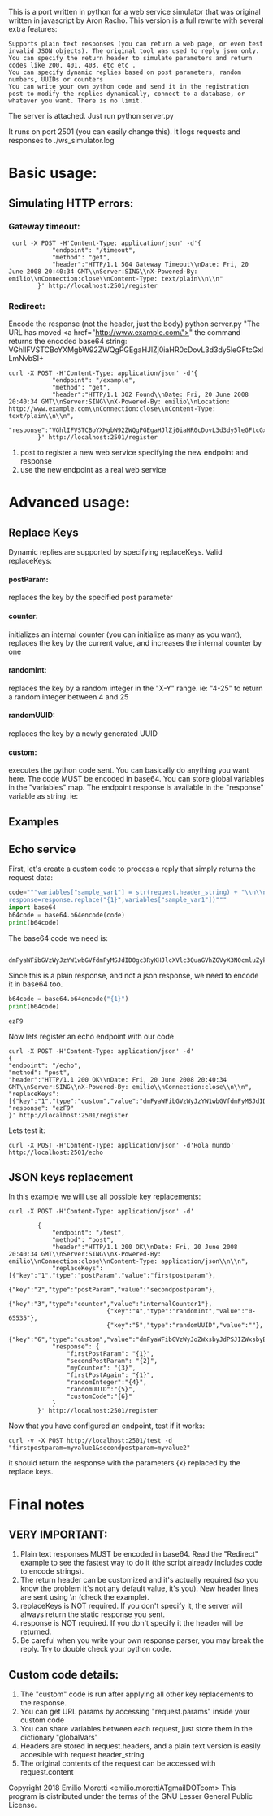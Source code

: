 This is a port written in python for a web service simulator that was original written in javascript by Aron Racho. This version is a full rewrite with several extra features:

    Supports plain text responses (you can return a web page, or even test invalid JSON objects). The original tool was used to reply json only.
    You can specify the return header to simulate parameters and return codes like 200, 401, 403, etc etc .
    You can specify dynamic replies based on post parameters, random numbers, UUIDs or counters
    You can write your own python code and send it in the registration post to modify the replies dynamically, connect to a database, or whatever you want. There is no limit.


The server is attached. Just run python server.py

It runs on port 2501 (you can easily change this).
It logs requests and responses to ./ws_simulator.log

# Basic usage:

## Simulating HTTP errors:

### Gateway timeout:
	 curl -X POST -H'Content-Type: application/json' -d'{
				"endpoint": "/timeout",
				"method": "get",
				"header":"HTTP/1.1 504 Gateway Timeout\\nDate: Fri, 20 June 2008 20:40:34 GMT\\nServer:SING\\nX-Powered-By: emilio\\nConnection:close\\nContent-Type: text/plain\\n\\n"
			}' http://localhost:2501/register
### Redirect:
Encode the response (not the header, just the body)
    python server.py "The URL has moved <a href=\"http://www.example.com\">"
the command returns the encoded base64 string: VGhlIFVSTCBoYXMgbW92ZWQgPGEgaHJlZj0iaHR0cDovL3d3dy5leGFtcGxlLmNvbSI+

	curl -X POST -H'Content-Type: application/json' -d'{
				"endpoint": "/example",
				"method": "get",
				"header":"HTTP/1.1 302 Found\\nDate: Fri, 20 June 2008 20:40:34 GMT\\nServer:SING\\nX-Powered-By: emilio\\nLocation: http://www.example.com\\nConnection:close\\nContent-Type: text/plain\\n\\n",
				"response":"VGhlIFVSTCBoYXMgbW92ZWQgPGEgaHJlZj0iaHR0cDovL3d3dy5leGFtcGxlLmNvbSI+"
			}' http://localhost:2501/register
 
1) post to register a new web service specifying the new endpoint and response
2) use the new endpoint as a real web service

# Advanced usage:
## Replace Keys
Dynamic replies are supported by specifying replaceKeys. Valid replaceKeys:
#### postParam:
replaces the key by the specified post parameter
#### counter:
initializes an internal counter (you can initialize as many as you want), replaces the key by the current value, and increases the internal counter by one
#### randomInt:
replaces the key by a random integer in the "X-Y" range. ie: "4-25" to return a random integer between 4 and 25
#### randomUUID:
replaces the key by a newly generated UUID
#### custom:
executes the python code sent. You can basically do anything you want here. The code MUST be encoded in base64. You can store global variables in the "variables" map. The endpoint response is available in the "response" variable as string. ie:

## Examples 
## Echo service
First, let's create a custom code to process a reply that simply returns the request data:

```python
code="""variables["sample_var1"] = str(request.header_string) + "\\n\\n" + str(request.content) + "\\n\\n\\n"
response=response.replace("{1}",variables["sample_var1"])"""
import base64
b64code = base64.b64encode(code)
print(b64code)
```

The base64 code we need is:

        dmFyaWFibGVzWyJzYW1wbGVfdmFyMSJdID0gc3RyKHJlcXVlc3QuaGVhZGVyX3N0cmluZykgKyAiXG5cbiIgKyBzdHIocmVxdWVzdC5jb250ZW50KSArICJcblxuXG4iCnJlc3BvbnNlPXJlc3BvbnNlLnJlcGxhY2UoInsxfSIsdmFyaWFibGVzWyJzYW1wbGVfdmFyMSJdKQ==

Since this is a plain response, and not a json response, we need to encode it in base64 too. 
```python
b64code = base64.b64encode("{1}")
print(b64code)
```

    ezF9

Now lets register an echo endpoint with our code

    curl -X POST -H'Content-Type: application/json' -d'
    {
    "endpoint": "/echo",
    "method": "post",
    "header":"HTTP/1.1 200 OK\\nDate: Fri, 20 June 2008 20:40:34 GMT\\nServer:SING\\nX-Powered-By: emilio\\nConnection:close\\n\\n",
    "replaceKeys":[{"key":"1","type":"custom","value":"dmFyaWFibGVzWyJzYW1wbGVfdmFyMSJdID0gc3RyKHJlcXVlc3QuaGVhZGVyX3N0cmluZykgKyAiXG5cbiIgKyBzdHIocmVxdWVzdC5jb250ZW50KSArICJcblxuXG4iCnJlc3BvbnNlPXJlc3BvbnNlLnJlcGxhY2UoInsxfSIsdmFyaWFibGVzWyJzYW1wbGVfdmFyMSJdKQ=="}],
    "response": "ezF9"
    }' http://localhost:2501/register

Lets test it:

    curl -X POST -H'Content-Type: application/json' -d'Hola mundo' http://localhost:2501/echo

## JSON keys replacement
In this example we will use all possible key replacements:

	curl -X POST -H'Content-Type: application/json' -d'

			{
				"endpoint": "/test",
				"method": "post",
				"header":"HTTP/1.1 200 OK\\nDate: Fri, 20 June 2008 20:40:34 GMT\\nServer:SING\\nX-Powered-By: emilio\\nConnection:close\\nContent-Type: application/json\\n\\n",
				"replaceKeys":[{"key":"1","type":"postParam","value":"firstpostparam"},
							   {"key":"2","type":"postParam","value":"secondpostparam"},
							   {"key":"3","type":"counter","value":"internalCounter1"},
							   {"key":"4","type":"randomInt","value":"0-65535"},
							   {"key":"5","type":"randomUUID","value":""},
							   {"key":"6","type":"custom","value":"dmFyaWFibGVzWyJoZWxsbyJdPSJIZWxsbyBXb3JsZCIKcmVzcG9uc2U9cmVzcG9uc2UucmVwbGFjZSgiezZ9Iix2YXJpYWJsZXNbImhlbGxvIl0p"}],
				"response": {
					"firstPostParam": "{1}",
					"secondPostParam": "{2}",
					"myCounter": "{3}",
					"firstPostAgain": "{1}",
					"randomInteger":"{4}",
					"randomUUID":"{5}",
					"customCode":"{6}"
				}
			}' http://localhost:2501/register


 

Now that you have configured an endpoint, test if it works:

    curl -v -X POST http://localhost:2501/test -d "firstpostparam=myvalue1&secondpostparam=myvalue2"

it should return the response with the parameters {x} replaced by the replace keys.




# Final notes
## VERY IMPORTANT:
1. Plain text responses MUST be encoded in base64. Read the "Redirect" example to see the fastest way to do it (the script already includes code to encode strings).
2. The return header can be customized and it's actually required (so you know the problem it's not any default value, it's you). New header lines are sent using \\n (check the example).
3. replaceKeys is NOT required. If you don't specify it, the server will always return the static response you sent.
4. response is NOT required. If you don't specify it the header will be returned.
5. Be careful when you write your own response parser, you may break the reply. Try to double check your python code.

## Custom code details:
1. The "custom" code is run after applying all other key replacements to the response.
2. You can get URL params by accessing "request.params" inside your custom code
3. You can share variables between each request, just store them in the dictionary "globalVars"
4. Headers are stored in request.headers, and a plain text version is easily accesible with request.header_string
5. The original contents of the request can be accessed with request.content

Copyright 2018 Emilio Moretti <emilio.morettiATgmailDOTcom>
This program is distributed under the terms of the GNU Lesser General Public License.
